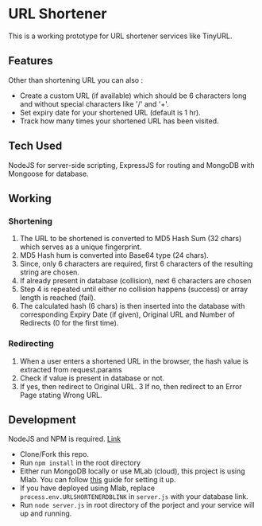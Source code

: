 # URL Shortener

This is a working prototype for URL shortener services like TinyURL.

## Features

Other than shortening URL you can also :

- Create a custom URL (if available) which should be 6 characters long and without special characters like '/' and '+'.
- Set expiry date for your shortened URL (default is 1 hr).
- Track how many times your shortened URL has been visited.

## Tech Used

NodeJS for server-side scripting, ExpressJS for routing and MongoDB with Mongoose for database.

## Working

### Shortening

1. The URL to be shortened is converted to MD5 Hash Sum (32 chars) which serves as a unique fingerprint.
2. MD5 Hash hum is converted into Base64 type (24 chars).
3. Since, only 6 characters are required, first 6 characters of the resulting string are chosen.
4. If already present in database (collision), next 6 characters are chosen
5. Step 4 is repeated until either no collision happens (success) or array length is reached (fail).
6. The calculated hash (6 chars) is then inserted into the database with corresponding Expiry Date (if given), Original URL and Number of Redirects (0 for the first time).

### Redirecting

1. When a user enters a shortened URL in the browser, the hash value is extracted from request.params
2. Check if value is present in database or not.
3. If yes, then redirect to Original URL.
3  If no, then redirect to an Error Page stating Wrong URL.

## Development

NodeJS and NPM is required. [Link](https://nodejs.org/en/download/)
- Clone/Fork this repo.
- Run ```npm install``` in the root directory
- Either run MongoDB locally or use MLab (cloud), this project is using Mlab. You can follow [this](https://forum.freecodecamp.org/t/guide-for-using-mongodb-and-deploying-to-heroku/19347) guide for setting it up.
- If you have deployed using Mlab, replace ```process.env.URLSHORTENERDBLINK``` in ```server.js``` with your database link.
- Run ```node server.js``` in root directory of the porject and your service will up and running.
